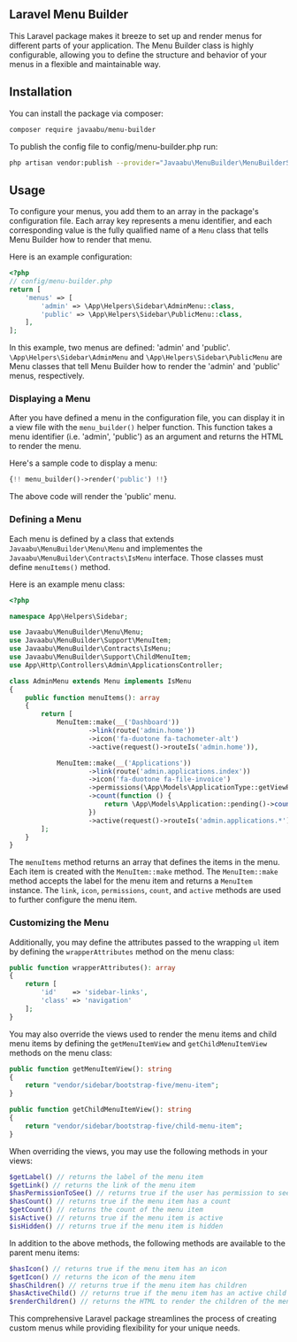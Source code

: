 

## Laravel Menu Builder
This Laravel package makes it breeze to set up and render menus for different parts of your application. The Menu Builder class is highly configurable, allowing you to define the structure and behavior of your menus in a flexible and maintainable way.

## Installation
You can install the package via composer:

```bash
composer require javaabu/menu-builder
```

To publish the config file to config/menu-builder.php run:

```bash
php artisan vendor:publish --provider="Javaabu\MenuBuilder\MenuBuilderServiceProvider" --tag="config"
```

## Usage
To configure your menus, you add them to an array in the package's configuration file. Each array key represents a menu identifier, and each corresponding value is the fully qualified name of a `Menu` class that tells Menu Builder how to render that menu.

Here is an example configuration:

```php
<?php
// config/menu-builder.php
return [
    'menus' => [
        'admin' => \App\Helpers\Sidebar\AdminMenu::class,
        'public' => \App\Helpers\Sidebar\PublicMenu::class,
    ],
];
```

In this example, two menus are defined: 'admin' and 'public'. `\App\Helpers\Sidebar\AdminMenu` and `\App\Helpers\Sidebar\PublicMenu` are Menu classes that tell Menu Builder how to render the 'admin' and 'public' menus, respectively.

### Displaying a Menu

After you have defined a menu in the configuration file, you can display it in a view file with the `menu_builder()` helper function. This function takes a menu identifier (i.e. 'admin', 'public') as an argument and returns the HTML to render the menu.

Here's a sample code to display a menu:

```php
{!! menu_builder()->render('public') !!}
```
The above code will render the 'public' menu.

### Defining a Menu

Each menu is defined by a class that extends `Javaabu\MenuBuilder\Menu\Menu` and implementes the `Javaabu\MenuBuilder\Contracts\IsMenu` interface. 
Those classes must define `menuItems()` method.

Here is an example menu class:

```php
<?php

namespace App\Helpers\Sidebar;

use Javaabu\MenuBuilder\Menu\Menu;
use Javaabu\MenuBuilder\Support\MenuItem;
use Javaabu\MenuBuilder\Contracts\IsMenu;
use Javaabu\MenuBuilder\Support\ChildMenuItem;
use App\Http\Controllers\Admin\ApplicationsController;

class AdminMenu extends Menu implements IsMenu
{
    public function menuItems(): array
    {
        return [
            MenuItem::make(__('Dashboard'))
                    ->link(route('admin.home'))
                    ->icon('fa-duotone fa-tachometer-alt')
                    ->active(request()->routeIs('admin.home')),

            MenuItem::make(__('Applications'))
                    ->link(route('admin.applications.index'))
                    ->icon('fa-duotone fa-file-invoice')
                    ->permissions(\App\Models\ApplicationType::getViewPermissionList())
                    ->count(function () {
                        return \App\Models\Application::pending()->count();
                    })
                    ->active(request()->routeIs('admin.applications.*')),
        ];
    }
}
```

The `menuItems` method returns an array that defines the items in the menu. Each item is created with the `MenuItem::make` method. The `MenuItem::make` method accepts the label for the menu item and returns a `MenuItem` instance. The `link`, `icon`, `permissions`, `count`, and `active` methods are used to further configure the menu item.

### Customizing the Menu
Additionally, you may define the attributes passed to the wrapping `ul` item by defining the `wrapperAttributes` method on the menu class:

```php
public function wrapperAttributes(): array
{
    return [
        'id'    => 'sidebar-links',
        'class' => 'navigation'
    ];
}
```

You may also override the views used to render the menu items and child menu items by defining the `getMenuItemView` and `getChildMenuItemView` methods on the menu class:

```php
public function getMenuItemView(): string
{
    return "vendor/sidebar/bootstrap-five/menu-item";
}

public function getChildMenuItemView(): string
{
    return "vendor/sidebar/bootstrap-five/child-menu-item";
}
```

When overriding the views, you may use the following methods in your views:
```php
$getLabel() // returns the label of the menu item
$getLink() // returns the link of the menu item
$hasPermissionToSee() // returns true if the user has permission to see the menu item
$hasCount() // returns true if the menu item has a count
$getCount() // returns the count of the menu item
$isActive() // returns true if the menu item is active
$isHidden() // returns true if the menu item is hidden
```
In addition to the above methods, the following methods are available to the parent menu items:
```php
$hasIcon() // returns true if the menu item has an icon
$getIcon() // returns the icon of the menu item
$hasChildren() // returns true if the menu item has children
$hasActiveChild() // returns true if the menu item has an active child
$renderChildren() // returns the HTML to render the children of the menu item
```

This comprehensive Laravel package streamlines the process of creating custom menus while providing flexibility for your unique needs.






